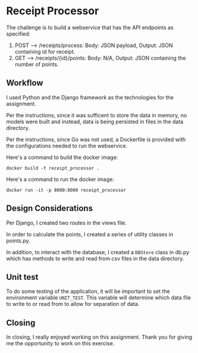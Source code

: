 # Receipt Processor

The challenge is to build a webservice that has the API endpoints as specified:

1. POST --> /receipts/process: Body: JSON payload, Output: JSON containing id for receipt.
2. GET --> /receipts/{id}/points: Body: N/A, Output: JSON containing the number of points.

## Workflow

I used Python and the Django framework as the technologies for the assignment. 

Per the instructions, since it was sufficent to store the data in memory, 
no models were built and instead, data is being persisted in files in the 
data directory. 

Per the instructions, since Go was not used, a Dockerfile is provided 
with the configurations needed to run the webservice.

Here's a command to build the docker image:

```docker build -t receipt_processor .```

Here's a command to run the docker image:

```docker run -it -p 8000:8000 receipt_processor```

## Design Considerations

Per Django, I created two routes in the views file. 

In order to calculate the points, I created a series of utility classes in points.py.

In addition, to interact with the database, I created a `DBStore` class in db.py which has 
methods to write and read from csv files in the data directory. 

## Unit test

To do some testing of the application, it will be important to set the 
environment variable `UNIT_TEST`. This variable will determine which 
data file to write to or read from to allow for separation of data. 

## Closing 

In closing, I really enjoyed working on this assignment. Thank you for giving me the opportunity to work
on this exercise. 
